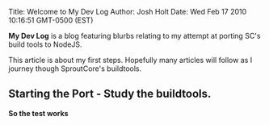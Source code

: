 Title: Welcome to My Dev Log
Author: Josh Holt
Date: Wed Feb 17 2010 10:16:51 GMT-0500 (EST)

**My Dev Log** is a blog featuring blurbs relating to my attempt at porting SC's build tools to NodeJS.

This article is about my first steps. Hopefully many articles will follow as I journey though SproutCore's buildtools.

## Starting the Port - Study the buildtools. ##

**So the test works**